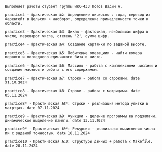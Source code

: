     Выполняет работы студент группы ИКС-433 Попов Вадим А.
        
    practice2 - Практическая №2: Определние вискосного года, перевод из Фаренгейт в Цельсии и наоборот, определение принадлежности точки к области. 

    practice3 - Практическая №3: Циклы - факториал, наибольшая цифра в числе, переворот числа, степень '2', сумма цифр.

    practice4 - Практическая №4: Создание картинки по заданой высоте.

    practice5 - Практическая №5: Побитовые операциии - найти номера первого и последнего единичного бита в числе.

    practice6 - Практическая №6: Массивы - работа с комплексными числами и создание масивов и работа с его содержимым.

    practice7 - Практическая №7: Строки - работа со строками. date 31.10.2024

    practice8 - Практическая №8: Строки - работа с матрицами. date 05.11.2024

    practice8* - Практическая №8*: Строки - реализация метода улитки в матртцах. date 07.11.2024

    practice9 - Практическая №9: Функции - деление программы на подзалачи, динамическое выделение памяти. date 13.11.2024

    practice9* - Практическая №9*: Рекурсия - реализация вычисления числа пи с заданой точностью. date 18.11.2024

    practice10 - Практическая №10: Структуры данных + работа с Makefile. date 20.11.2024

